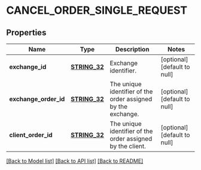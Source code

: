 # CANCEL_ORDER_SINGLE_REQUEST

## Properties
Name | Type | Description | Notes
------------ | ------------- | ------------- | -------------
**exchange_id** | [**STRING_32**](STRING_32.md) | Exchange identifier. | [optional] [default to null]
**exchange_order_id** | [**STRING_32**](STRING_32.md) | The unique identifier of the order assigned by the exchange. | [optional] [default to null]
**client_order_id** | [**STRING_32**](STRING_32.md) | The unique identifier of the order assigned by the client. | [optional] [default to null]

[[Back to Model list]](../README.md#documentation-for-models) [[Back to API list]](../README.md#documentation-for-api-endpoints) [[Back to README]](../README.md)


